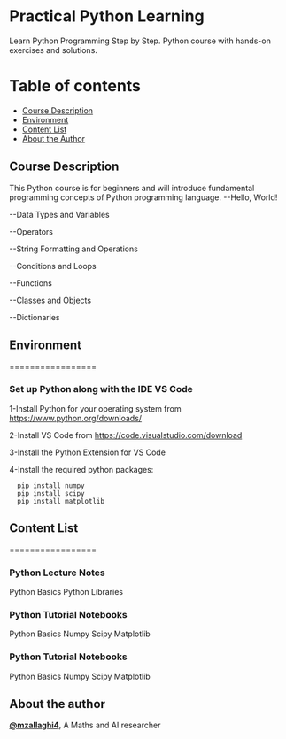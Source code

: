 # Practical Python Learning
Learn Python Programming Step by Step.
Python course with hands-on exercises and solutions.

Table of contents
=================

<!--ts-->
* [Course Description](#course-description)
* [Environment](#environment)
* [Content List](#content-list)
* [About the Author](#about-the-author)
<!--te-->

## Course Description

This Python course is for beginners and will introduce fundamental programming concepts of Python programming language.
--Hello, World!

--Data Types and Variables

--Operators

--String Formatting and Operations

--Conditions and Loops

--Functions

--Classes and Objects

--Dictionaries




## Environment
=================
### Set up Python along with the IDE VS Code
1-Install Python for your operating system from  https://www.python.org/downloads/

2-Install VS Code from https://code.visualstudio.com/download 

3-Install the Python Extension for VS Code

4-Install the required python packages:

      pip install numpy
      pip install scipy
      pip install matplotlib




## Content List
=================
### Python Lecture Notes
 Python Basics
 Python Libraries


### Python Tutorial Notebooks
 Python Basics
 Numpy
 Scipy
 Matplotlib

### Python Tutorial Notebooks
 Python Basics
 Numpy
 Scipy
 Matplotlib


## About the author
[**@mzallaghi4**](https://twitter.com/MehdiZallaghi), A Maths and AI researcher 

